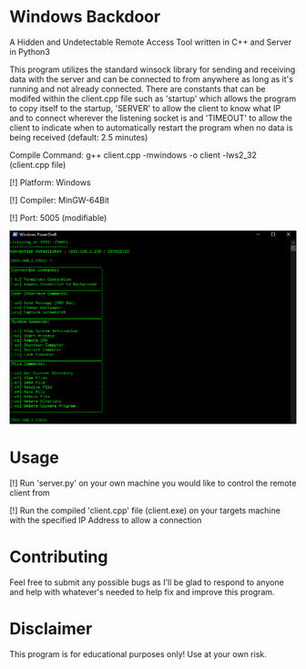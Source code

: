 # Windows Backdoor
A Hidden and Undetectable Remote Access Tool written in C++ and Server in Python3

This program utilizes the standard winsock library for sending and receiving data with the server and can be connected to from anywhere as long as it's running and not already connected. There are constants that can be modifed within the client.cpp file such as 'startup' which allows the program to copy itself to the startup, 'SERVER' to allow the client to know what IP and to connect wherever the listening socket is and 'TIMEOUT' to allow the client to indicate when to automatically restart the program when no data is being received (default: 2.5 minutes)

Compile Command: g++ client.cpp -mwindows -o client -lws2_32 (client.cpp file)

[!] Platform: Windows

[!] Compiler: MinGW-64Bit

[!] Port: 5005 (modifiable)

![](images/commands.png)
# Usage
[!] Run 'server.py' on your own machine you would like to control the remote client from

[!] Run the compiled 'client.cpp' file (client.exe) on your targets machine with the specified IP Address to allow a connection

# Contributing
Feel free to submit any possible bugs as I'll be glad to respond to anyone and help with whatever's needed to help fix and improve this program.

# Disclaimer

This program is for educational purposes only! Use at your own risk.
